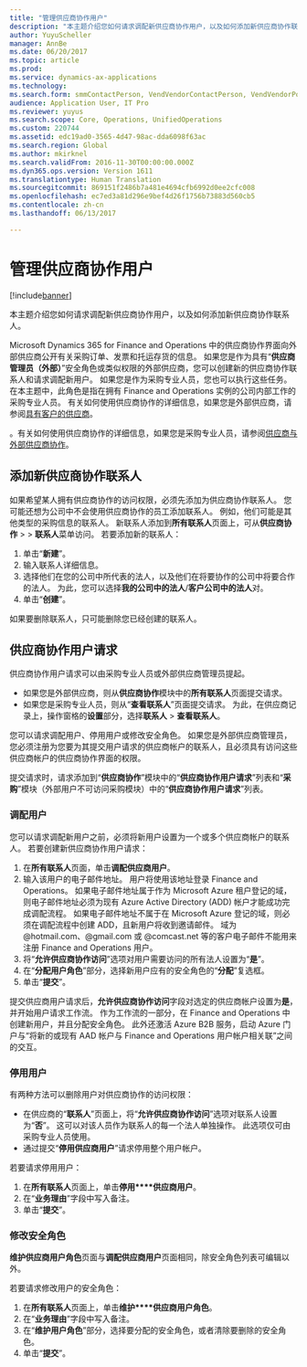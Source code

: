 ```yaml
---
title: "管理供应商协作用户"
description: "本主题介绍您如何请求调配新供应商协作用户，以及如何添加新供应商协作联系人。"
author: YuyuScheller
manager: AnnBe
ms.date: 06/20/2017
ms.topic: article
ms.prod: 
ms.service: dynamics-ax-applications
ms.technology: 
ms.search.form: smmContactPerson, VendVendorContactPerson, VendVendorPortalUser
audience: Application User, IT Pro
ms.reviewer: yuyus
ms.search.scope: Core, Operations, UnifiedOperations
ms.custom: 220744
ms.assetid: edc19ad0-3565-4d47-98ac-dda6098f63ac
ms.search.region: Global
ms.author: mkirknel
ms.search.validFrom: 2016-11-30T00:00:00.000Z
ms.dyn365.ops.version: Version 1611
ms.translationtype: Human Translation
ms.sourcegitcommit: 869151f2486b7a481e4694cfb6992d0ee2cfc008
ms.openlocfilehash: ec7ed3a81d296e9bef4d26f1756b73883d560cb5
ms.contentlocale: zh-cn
ms.lasthandoff: 06/13/2017

---
```


# <a name="manage-vendor-collaboration-users"></a>管理供应商协作用户

[!include[banner](../includes/banner.md)]


本主题介绍您如何请求调配新供应商协作用户，以及如何添加新供应商协作联系人。 

Microsoft Dynamics 365 for Finance and Operations 中的供应商协作界面向外部供应商公开有关采购订单、发票和托运存货的信息。 如果您是作为具有“**供应商管理员（外部）**”安全角色或类似权限的外部供应商，您可以创建新的供应商协作联系人和请求调配新用户。 如果您是作为采购专业人员，您也可以执行这些任务。 在本主题中，此角色是指在拥有 Finance and Operations 实例的公司内部工作的采购专业人员。 有关如何使用供应商协作的详细信息，如果您是外部供应商，请参阅[具有客户的供应商](vendor-collaboration-work-customers-dynamics-365-operations.md)。  

。有关如何使用供应商协作的详细信息，如果您是采购专业人员，请参阅[供应商与外部供应商协作](vendor-collaboration-work-external-vendors.md)。

## <a name="add-new-vendor-collaboration-contacts"></a>添加新供应商协作联系人
如果希望某人拥有供应商协作的访问权限，必须先添加为供应商协作联系人。 您可能还想为公司中不会使用供应商协作的员工添加联系人。 例如，他们可能是其他类型的采购信息的联系人。 新联系人添加到**所有联系人**页面上，可从**供应商协作** &gt; > **联系人**菜单访问。 若要添加新的联系人：

1.  单击“**新建**”。
2.  输入联系人详细信息。
3.  选择他们在您的公司中所代表的法人，以及他们在将要协作的公司中将要合作的法人。 为此，您可以选择**我的公司中的法人**/**客户公司中的法人**对。
4.  单击“**创建**”。

如果要删除联系人，只可能删除您已经创建的联系人。

## <a name="vendor-collaboration-user-requests"></a>供应商协作用户请求
供应商协作用户请求可以由采购专业人员或外部供应商管理员提起。

-   如果您是外部供应商，则从**供应商协作**模块中的**所有联系人**页面提交请求。
-   如果您是采购专业人员，则从“**查看联系人**”页面提交请求。 为此，在供应商记录上，操作窗格的**设置**部分，选择**联系人** &gt; **查看联系人**。

您可以请求调配用户、停用用户或修改安全角色。 如果您是外部供应商管理员，您必须注册为您要为其提交用户请求的供应商帐户的联系人，且必须具有访问这些供应商帐户的供应商协作界面的权限。  

提交请求时，请求添加到“**供应商协作**”模块中的“**供应商协作用户请求**”列表和“**采购**”模块（外部用户不可访问采购模块）中的“**供应商协作用户请求**”列表。

### <a name="provision-a-user"></a>调配用户

您可以请求调配新用户之前，必须将新用户设置为一个或多个供应商帐户的联系人。 若要创建新供应商协作用户请求：

1.  在**所有联系人**页面，单击**调配供应商用户**。
2.  输入该用户的电子邮件地址。 用户将使用该地址登录 Finance and Operations。 如果电子邮件地址属于作为 Microsoft Azure 租户登记的域，则电子邮件地址必须为现有 Azure Active Directory (ADD) 帐户才能成功完成调配流程。 如果电子邮件地址不属于在 Microsoft Azure 登记的域，则必须在调配流程中创建 ADD，且新用户将收到邀请邮件。 域为 @hotmail.com、@gmail.com 或 @comcast.net 等的客户电子邮件不能用来注册 Finance and Operations 用户。
3.  将“**允许供应商协作访问**”选项对用户需要访问的所有法人设置为“**是**”。
4.  在“**分配用户角色**”部分，选择新用户应有的安全角色的“**分配**”复选框。
5.  单击“**提交**”。

提交供应商用户请求后，**允许供应商协作访问**字段对选定的供应商帐户设置为**是**，并开始用户请求工作流。 作为工作流的一部分，在 Finance and Operations 中创建新用户，并且分配安全角色。 此外还激活 Azure B2B 服务，启动 Azure 门户与“将新的或现有 AAD 帐户与 Finance and Operations 用户帐户相关联”之间的交互。

### <a name="inactivate-a-user"></a>停用用户

有两种方法可以删除用户对供应商协作的访问权限：

-   在供应商的“**联系人**”页面上，将“**允许供应商协作访问**”选项对联系人设置为“**否**”。 这可以对该人员作为联系人的每一个法人单独操作。 此选项仅可由采购专业人员使用。
-   通过提交“**停用供应商用户**”请求停用整个用户帐户。

若要请求停用用户：

1.  在**所有联系人**页面上，单击**停用****供应商用户**。
2.  在“**业务理由**”字段中写入备注。
3.  单击“**提交**”。

### <a name="modify-security-roles"></a>修改安全角色

**维护供应商用户角色**页面与**调配供应商用户**页面相同，除安全角色列表可编辑以外。  

若要请求修改用户的安全角色：

1.  在**所有联系人**页面上，单击**维护****供应商用户角色**。
2.  在“**业务理由**”字段中写入备注。
3.  在“**维护用户角色**”部分，选择要分配的安全角色，或者清除要删除的安全角色。
4.  单击“**提交**”。





